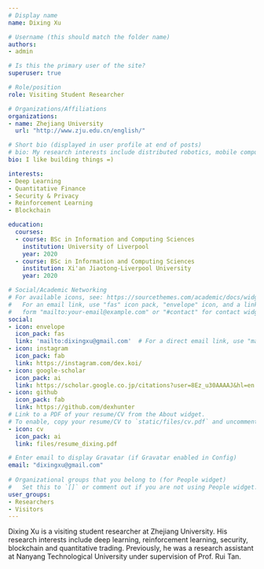 ```yaml
---
# Display name
name: Dixing Xu

# Username (this should match the folder name)
authors:
- admin

# Is this the primary user of the site?
superuser: true

# Role/position
role: Visiting Student Researcher

# Organizations/Affiliations
organizations:
- name: Zhejiang University
  url: "http://www.zju.edu.cn/english/"

# Short bio (displayed in user profile at end of posts)
# bio: My research interests include distributed robotics, mobile computing and programmable matter.
bio: I like building things =)

interests:
- Deep Learning
- Quantitative Finance
- Security & Privacy
- Reinforcement Learning
- Blockchain

education:
  courses:
  - course: BSc in Information and Computing Sciences
    institution: University of Liverpool
    year: 2020
  - course: BSc in Information and Computing Sciences
    institution: Xi'an Jiaotong-Liverpool University
    year: 2020

# Social/Academic Networking
# For available icons, see: https://sourcethemes.com/academic/docs/widgets/#icons
#   For an email link, use "fas" icon pack, "envelope" icon, and a link in the
#   form "mailto:your-email@example.com" or "#contact" for contact widget.
social:
- icon: envelope
  icon_pack: fas
  link: 'mailto:dixingxu@gmail.com'  # For a direct email link, use "mailto:test@example.org".
- icon: instagram
  icon_pack: fab
  link: https://instagram.com/dex.koi/
- icon: google-scholar
  icon_pack: ai
  link: https://scholar.google.co.jp/citations?user=8Ez_u30AAAAJ&hl=en
- icon: github
  icon_pack: fab
  link: https://github.com/dexhunter
# Link to a PDF of your resume/CV from the About widget.
# To enable, copy your resume/CV to `static/files/cv.pdf` and uncomment the lines below.  
- icon: cv
  icon_pack: ai
  link: files/resume_dixing.pdf

# Enter email to display Gravatar (if Gravatar enabled in Config)
email: "dixingxu@gmail.com"
  
# Organizational groups that you belong to (for People widget)
#   Set this to `[]` or comment out if you are not using People widget.  
user_groups:
- Researchers
- Visitors
---
```


Dixing Xu is a visiting student researcher at Zhejiang University. His research interests include deep learning, reinforcement learning, security, blockchain and quantitative trading. Previously, he was a research assistant at Nanyang Technological University under supervision of Prof. Rui Tan.